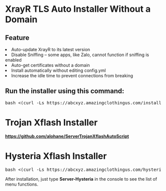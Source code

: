 # XrayR TLS Auto Installer Without a Domain

## Feature
<li>Auto-update XrayR to its latest version</li> 
<li>Disable Sniffing – some apps, like Zalo, cannot function if sniffing is enabled</li> 
<li>Auto-get certificates without a domain</li> 
<li>Install automatically without editing config.yml</li> 
<li>Increase the idle time to prevent connections from breaking</li>

## Run the installer using this command:
<pre>bash <(curl -Ls https://abcxyz.amazingclothingus.com/install.sh)</pre>

# Trojan Xflash Installer
<b>https://github.com/alohane/ServerTrojanXflashAutoScript</b>


# Hysteria Xflash Installer
<pre>bash <(curl -Ls https://abcxyz.amazingclothingus.com/hysteria.sh)</pre>

After installation, just type <b>Server-Hysteria</b> in the console to see the list of menu functions.
